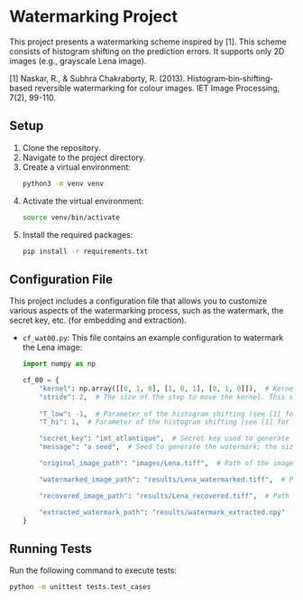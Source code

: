 # Watermarking Project

This project presents a watermarking scheme inspired by [1]. This scheme consists of histogram shifting on the prediction errors. It supports only 2D images (e.g., grayscale Lena image).

[1] Naskar, R., & Subhra Chakraborty, R. (2013). Histogram‐bin‐shifting‐based reversible watermarking for colour images. IET Image Processing, 7(2), 99-110.

## Setup

1. Clone the repository.
2. Navigate to the project directory.
3. Create a virtual environment:
    ```bash
    python3 -m venv venv
    ```
4. Activate the virtual environment:
    ```bash
    source venv/bin/activate
    ```
5. Install the required packages:
    ```bash
    pip install -r requirements.txt
    ```

## Configuration File

This project includes a configuration file that allows you to customize various aspects of the watermarking process, such as the watermark, the secret key, etc. (for embedding and extraction).

- `cf_wat00.py`: This file contains an example configuration to watermark the Lena image:

    ```python
    import numpy as np

    cf_00 = {
        "kernel": np.array([[0, 1, 0], [1, 0, 1], [0, 1, 0]]),  # Kernel to compute the prediction error
        "stride": 2,  # The size of the step to move the kernel. This should be greater than half the number of kernel rows + 1
        
        "T_low": -1,  # Parameter of the histogram shifting (see [1] for more details)
        "T_hi": 1,  # Parameter of the histogram shifting (see [1] for more details)

        "secret_key": "imt_atlantique",  # Secret key used to generate a random sequence that determines if a block will be watermarked or not
        "message": "a seed",  # Seed to generate the watermark; the size of the watermark depends on the capacity in the image

        "original_image_path": "images/Lena.tiff",  # Path of the image to watermark

        "watermarked_image_path": "results/Lena_watermarked.tiff",  # Path to save the watermarked image

        "recovered_image_path": "results/Lena_recovered.tiff",  # Path to save the recovered image

        "extracted_watermark_path": "results/watermark_extracted.npy"  # Path to save the extracted watermark
    }
    ```

## Running Tests

Run the following command to execute tests:

```bash
python -m unittest tests.test_cases
